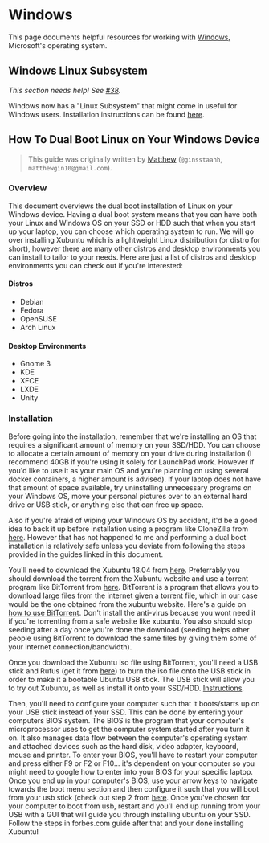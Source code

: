 # Windows

This page documents helpful resources for working with
[Windows](https://www.microsoft.com/en-us/windows), Microsoft's operating system.

## Windows Linux Subsystem

*This section needs help! See [#38](https://github.com/ubclaunchpad/docs/issues/38).*

Windows now has a "Linux Subsystem" that might come in useful for Windows users.
Installation instructions can be found [here](https://docs.microsoft.com/en-us/windows/wsl/install-win10).

## How To Dual Boot Linux on Your Windows Device

> This guide was originally written by [Matthew](https://github.com/ginsstaahh)
> (`@ginsstaahh`, `matthewgin10@gmail.com`).

### Overview

This document overviews the dual boot installation of Linux on your Windows device.
Having a dual boot system means that you can have both your Linux and Windows OS
on your SSD or HDD such that when you start up your laptop, you can choose which
operating system to run.  We will go over installing Xubuntu which is a lightweight
Linux distribution (or distro for short), however there are many other distros
and desktop environments you can install to tailor to your needs. Here are just
a list of distros and desktop environments you can check out if you're interested:

#### Distros

* Debian
* Fedora
* OpenSUSE
* Arch Linux

#### Desktop Environments

* Gnome 3
* KDE
* XFCE
* LXDE
* Unity

### Installation

Before going into the installation, remember that we're installing an OS that
requires a significant amount of memory on your SSD/HDD.  You can choose to
allocate a certain amount of memory on your drive during installation (I recommend
40GB if you're using it solely for LaunchPad work.  However if you'd like to use
it as your main OS and you're planning on using several docker containers, a
higher amount is advised).  If your laptop does not have that amount of space
available, try uninstalling unnecessary programs on your Windows OS, move your
personal pictures over to an external hard drive or USB stick, or anything else
that can free up space.

Also if you're afraid of wiping your Windows OS by accident, it'd be a good idea
to back it up before installation using a program like CloneZilla from
[here](https://clonezilla.org/).  However that has not happened to me and
performing a dual boot installation is relatively safe unless you deviate from
following the steps provided in the guides linked in this document.

You'll need to download the Xubuntu 18.04 from [here](https://xubuntu.org/download).
Preferrably you should download the torrent from the Xubuntu website and use a
torrent program like BitTorrent from [here](https://www.bittorrent.com/downloads/win).
BitTorrent is a program that allows you to download large files from the internet
given a torrent file, which in our case would be the one obtained from the xubuntu
website. Here's a guide on [how to use BitTorrent](https://www.dailydot.com/debug/how-to-use-bittorrent/).
Don't install the anti-virus because you wont need it if you're torrenting from
a safe website like xubuntu.  You also should stop seeding after a day once you're
done the download (seeding helps other people using BitTorrent to download the
same files by giving them some of your internet connection/bandwidth).

Once you download the Xubuntu iso file using BitTorrent, you'll need a USB stick
and Rufus (get it from [here](https://rufus.ie/en_IE.html)) to burn the iso file
onto the USB stick in order to make it a bootable Ubuntu USB stick. The USB stick
will allow you to try out Xubuntu, as well as install it onto your SSD/HDD. [Instructions](https://tutorials.ubuntu.com/tutorial/tutorial-create-a-usb-stick-on-windows#0).

Then, you'll need to configure your computer such that it boots/starts up on your
USB stick instead of your SSD. This can be done by entering your computers BIOS
system. The BIOS is the program that your computer's microprocessor uses to get
the computer system started after you turn it on. It also manages data flow
between the computer's operating system and attached devices such as the hard
disk, video adapter, keyboard, mouse and printer.  To enter your BIOS, you'll
have to restart your computer and press either F9 or F2 or F10... it's dependent
on your computer so you might need to google how to enter into your BIOS for your
specific laptop. Once you end up in your computer's BIOS, use your arrow keys to
navigate towards the boot menu section and then configure it such that you will
boot from your usb stick (check out step 2 from
[here](https://www.forbes.com/sites/jasonevangelho/2018/08/29/beginners-guide-how-to-install-ubuntu-linux/).
Once you've chosen for your computer to boot from usb, restart and you'll end up
running from your USB with a GUI that will guide you through installing ubuntu
on your SSD. Follow the steps in forbes.com guide after that and your done
installing Xubuntu!
